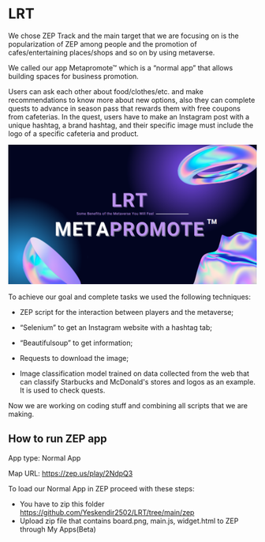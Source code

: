 # LRT

We chose ZEP Track and the main target that we are focusing on is the popularization of ZEP among people and the promotion of cafes/entertaining places/shops and so on by using metaverse. 

We called our app Metapromote™ which is a “normal app” that allows building spaces for business promotion. 

Users can ask each other about food/clothes/etc. and make recommendations to know more about new options, also they can complete quests to advance in season pass that rewards them with free coupons from cafeterias. In the quest, users have to make an Instagram post with a unique hashtag, a brand hashtag, and their specific image must include the logo of a specific cafeteria and product. 

![Alt text](/LRT.jpg "LRT TEAM")

To achieve our goal and complete tasks we used the following techniques:

* ZEP script for the interaction between players and the metaverse;

* “Selenium” to get an Instagram website with a hashtag tab; 

* “Beautifulsoup” to get information;

* Requests to download the image;

* Image classification model trained on data collected from the web that can classify Starbucks and McDonald's stores and logos as an example. It is used to check quests.


Now we are working on coding stuff and combining all scripts that we are making.

## How to run ZEP app

App type: Normal App

Map URL: https://zep.us/play/2NdpQ3


To load our Normal App in ZEP proceed with these steps:

* You have to zip this folder https://github.com/Yeskendir2502/LRT/tree/main/zep
* Upload zip file that contains board.png, main.js, widget.html to ZEP through My Apps(Beta)
